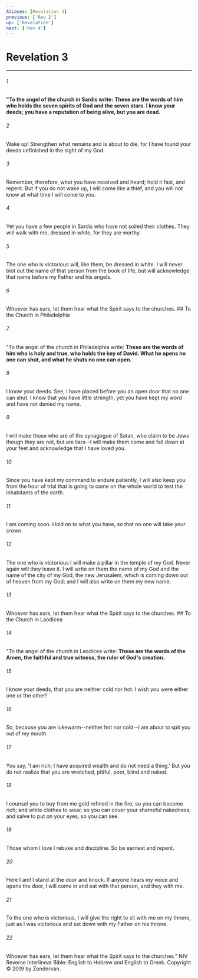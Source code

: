 ```yaml
---
Aliases: [Revelation 3]
previous: ['Rev 2']
up: ['Revelation']
next: ['Rev 4']
---
```

# Revelation 3

***


###### 1 
**"To the angel of the church in Sardis write:** **These are the words of him who holds the seven spirits of God and the seven stars. I know your deeds; you have a reputation of being alive, but you are dead.** 

###### 2 
Wake up! Strengthen what remains and is about to die, for I have found your deeds unfinished in the sight of my God. 

###### 3 
Remember, therefore, what you have received and heard; hold it fast, and repent. But if you do not wake up, I will come like a thief, and you will not know at what time I will come to you. 

###### 4 
Yet you have a few people in Sardis who have not soiled their clothes. They will walk with me, dressed in white, for they are worthy. 

###### 5 
The one who is victorious will, like them, be dressed in white. I will never blot out the name of that person from the book of life, but will acknowledge that name before my Father and his angels. 

###### 6 
Whoever has ears, let them hear what the Spirit says to the churches. ## To the Church in Philadelphia 

###### 7 
"To the angel of the church in Philadelphia write: **These are the words of him who is holy and true, who holds the key of David. What he opens no one can shut, and what he shuts no one can open.** 

###### 8 
I know your deeds. See, I have placed before you an open door that no one can shut. I know that you have little strength, yet you have kept my word and have not denied my name. 

###### 9 
I will make those who are of the synagogue of Satan, who claim to be Jews though they are not, but are liars--I will make them come and fall down at your feet and acknowledge that I have loved you. 

###### 10 
Since you have kept my command to endure patiently, I will also keep you from the hour of trial that is going to come on the whole world to test the inhabitants of the earth. 

###### 11 
I am coming soon. Hold on to what you have, so that no one will take your crown. 

###### 12 
The one who is victorious I will make a pillar in the temple of my God. Never again will they leave it. I will write on them the name of my God and the name of the city of my God, the new Jerusalem, which is coming down out of heaven from my God; and I will also write on them my new name. 

###### 13 
Whoever has ears, let them hear what the Spirit says to the churches. ## To the Church in Laodicea 

###### 14 
"To the angel of the church in Laodicea write: **These are the words of the Amen, the faithful and true witness, the ruler of God's creation.** 

###### 15 
I know your deeds, that you are neither cold nor hot. I wish you were either one or the other! 

###### 16 
So, because you are lukewarm--neither hot nor cold--I am about to spit you out of my mouth. 

###### 17 
You say, 'I am rich; I have acquired wealth and do not need a thing.' But you do not realize that you are wretched, pitiful, poor, blind and naked. 

###### 18 
I counsel you to buy from me gold refined in the fire, so you can become rich; and white clothes to wear, so you can cover your shameful nakedness; and salve to put on your eyes, so you can see. 

###### 19 
Those whom I love I rebuke and discipline. So be earnest and repent. 

###### 20 
Here I am! I stand at the door and knock. If anyone hears my voice and opens the door, I will come in and eat with that person, and they with me. 

###### 21 
To the one who is victorious, I will give the right to sit with me on my throne, just as I was victorious and sat down with my Father on his throne. 

###### 22 
Whoever has ears, let them hear what the Spirit says to the churches." NIV Reverse Interlinear Bible: English to Hebrew and English to Greek. Copyright © 2019 by Zondervan.
